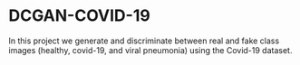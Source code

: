 # DCGAN-COVID-19

In this project we generate and discriminate between real and fake class images (healthy, covid-19, and viral pneumonia) using the Covid-19 dataset.
